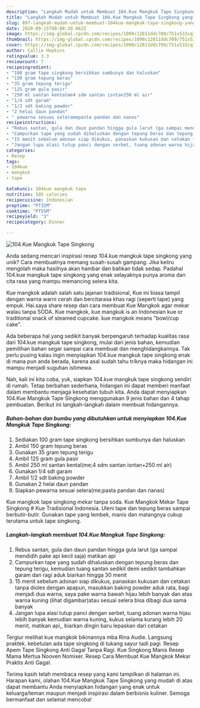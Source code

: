 ```yaml
---
description: "Langkah Mudah untuk Membuat 104.Kue Mangkuk Tape Singkong yang Sempurna"
title: "Langkah Mudah untuk Membuat 104.Kue Mangkuk Tape Singkong yang Sempurna"
slug: 897-langkah-mudah-untuk-membuat-104kue-mangkuk-tape-singkong-yang-sempurna
date: 2020-09-15T00:08:20.662Z
image: https://img-global.cpcdn.com/recipes/1098c12811ddc709/751x532cq70/104kue-mangkuk-tape-singkong-foto-resep-utama.jpg
thumbnail: https://img-global.cpcdn.com/recipes/1098c12811ddc709/751x532cq70/104kue-mangkuk-tape-singkong-foto-resep-utama.jpg
cover: https://img-global.cpcdn.com/recipes/1098c12811ddc709/751x532cq70/104kue-mangkuk-tape-singkong-foto-resep-utama.jpg
author: Callie Hopkins
ratingvalue: 3.3
reviewcount: 7
recipeingredient:
- "100 gram tape singkong bersihkan sumbunya dan haluskan"
- "150 gram tepung beras"
- "35 gram tepung terigu"
- "125 gram gula pasir"
- "250 ml santan kentalme4 sdm santan isntan250 ml air"
- "1/4 sdt garam"
- "1/2 sdt baking powder"
- "2 helai daun pandan"
- " pewarna sesuai seleramepasta pandan dan nanas"
recipeinstructions:
- "Rebus santan, gula dan daun pandan hingga gula larut (ga sampai mendidih pake api kecil saja) matikan api"
- "Campurkan tape yang sudah dihaluskan dengan tepung beras dan tepung terigu, kemudian tuang santan sedikit demi sedikit tambahkan garam dan ragi aduk biarkan hingga 30 menit"
- "15 menit sebelum adonan siap dikukus, panaskan kukusan dan cetakan tanpa dioles dengan apapun, masukkan baking powder aduk rata, bagi menjadi dua warna, saya pake warna bawah hijau lebih banyak dan atas warna kuning (lihat digambar)atau sesuai selera bisa dibagi dua sama banyak"
- "Jangan lupa alasi tutup panci dengan serbet, tuang adonan warna hijau lebih banyak kemudian warna kuning, kukus selama kurang lebih 20 menit, matikan api,, biarkan dingin baru lepaskan dari cetakan"
categories:
- Resep
tags:
- 104kue
- mangkuk
- tape

katakunci: 104kue mangkuk tape 
nutrition: 105 calories
recipecuisine: Indonesian
preptime: "PT32M"
cooktime: "PT55M"
recipeyield: "3"
recipecategory: Dinner

---
```



![104.Kue Mangkuk Tape Singkong](https://img-global.cpcdn.com/recipes/1098c12811ddc709/751x532cq70/104kue-mangkuk-tape-singkong-foto-resep-utama.jpg)

Anda sedang mencari inspirasi resep 104.kue mangkuk tape singkong yang unik? Cara membuatnya memang susah-susah gampang. Jika keliru mengolah maka hasilnya akan hambar dan bahkan tidak sedap. Padahal 104.kue mangkuk tape singkong yang enak selayaknya punya aroma dan cita rasa yang mampu memancing selera kita.

Kue mangkok adalah salah satu jajanan tradisional, Kue ini biasa tampil dengan warna warni cerah dan bercitarasa khas ragi (seperti tape) yang empuk. Hai.saya share resep dan cara membuat Kue Mangkok agar mekar walau tanpa SODA. Kue mangkok, kue mangkuk is an Indonesian kue or traditional snack of steamed cupcake. kue mangkok means &#34;bowl/cup cake&#34;.

Ada beberapa hal yang sedikit banyak berpengaruh terhadap kualitas rasa dari 104.kue mangkuk tape singkong, mulai dari jenis bahan, kemudian pemilihan bahan segar sampai cara membuat dan menghidangkannya. Tak perlu pusing kalau ingin menyiapkan 104.kue mangkuk tape singkong enak di mana pun anda berada, karena asal sudah tahu triknya maka hidangan ini mampu menjadi suguhan istimewa.


Nah, kali ini kita coba, yuk, siapkan 104.kue mangkuk tape singkong sendiri di rumah. Tetap berbahan sederhana, hidangan ini dapat memberi manfaat dalam membantu menjaga kesehatan tubuh kita. Anda dapat menyiapkan 104.Kue Mangkuk Tape Singkong menggunakan 9 jenis bahan dan 4 tahap pembuatan. Berikut ini langkah-langkah dalam membuat hidangannya.

<!--inarticleads1-->

##### Bahan-bahan dan bumbu yang dibutuhkan untuk menyiapkan 104.Kue Mangkuk Tape Singkong:

1. Sediakan 100 gram tape singkong bersihkan sumbunya dan haluskan
1. Ambil 150 gram tepung beras
1. Gunakan 35 gram tepung terigu
1. Ambil 125 gram gula pasir
1. Ambil 250 ml santan kental(me;4 sdm santan isntan+250 ml air)
1. Gunakan 1/4 sdt garam
1. Ambil 1/2 sdt baking powder
1. Gunakan 2 helai daun pandan
1. Siapkan  pewarna sesuai selera(me;pasta pandan dan nanas)


Kue mangkok tape singkong mekar tanpa soda. Kue Mangkok Mekar Tape Singkong # Kue Tradisional Indonesia. Uleni tape dan tepung beras sampai berbutir-butir. Gunakan tape yang lembek, manis dan matangnya cukup terutama untuk tape singkong. 

<!--inarticleads2-->

##### Langkah-langkah membuat 104.Kue Mangkuk Tape Singkong:

1. Rebus santan, gula dan daun pandan hingga gula larut (ga sampai mendidih pake api kecil saja) matikan api
1. Campurkan tape yang sudah dihaluskan dengan tepung beras dan tepung terigu, kemudian tuang santan sedikit demi sedikit tambahkan garam dan ragi aduk biarkan hingga 30 menit
1. 15 menit sebelum adonan siap dikukus, panaskan kukusan dan cetakan tanpa dioles dengan apapun, masukkan baking powder aduk rata, bagi menjadi dua warna, saya pake warna bawah hijau lebih banyak dan atas warna kuning (lihat digambar)atau sesuai selera bisa dibagi dua sama banyak
1. Jangan lupa alasi tutup panci dengan serbet, tuang adonan warna hijau lebih banyak kemudian warna kuning, kukus selama kurang lebih 20 menit, matikan api,, biarkan dingin baru lepaskan dari cetakan


Tergiur melihat kue mangkok bikinannya mba Rina Audie. Langsung praktek. kebetulan ada tape singkong di tukang sayur tadi pagi. Resep Apem Tape Singkong Anti Gagal Tanpa Ragi. Kue Singkong Manis Resep Mama Mertua Nooven Nomixer. Resep Cara Membuat Kue Mangkok Mekar Praktis Anti Gagal. 

Terima kasih telah membaca resep yang kami tampilkan di halaman ini. Harapan kami, olahan 104.Kue Mangkuk Tape Singkong yang mudah di atas dapat membantu Anda menyiapkan hidangan yang enak untuk keluarga/teman maupun menjadi inspirasi dalam berbisnis kuliner. Semoga bermanfaat dan selamat mencoba!
